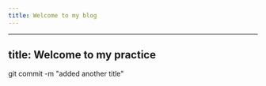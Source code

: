 ```yaml
---
title: Welcome to my blog
---
```


---
title: Welcome to my practice
---

git commit -m "added another title"

